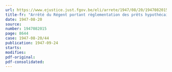 ```yaml
---
url: https://www.ejustice.just.fgov.be/eli/arrete/1947/08/20/1947082015/justel
title-fr: "Arrêté du Régent portant règlementation des prêts hypothécaires à consentir au moyen des avances de l'Etat au Fonds du Logement de la Ligue des Familles nombreuses de Belgique"
date: 1947-08-20
source:
number: 1947082015
page: 8644
case: 1947-08-20/44
publication: 1947-09-24
starts:
modifies:
pdf-original:
pdf-consolidated:
---
```


